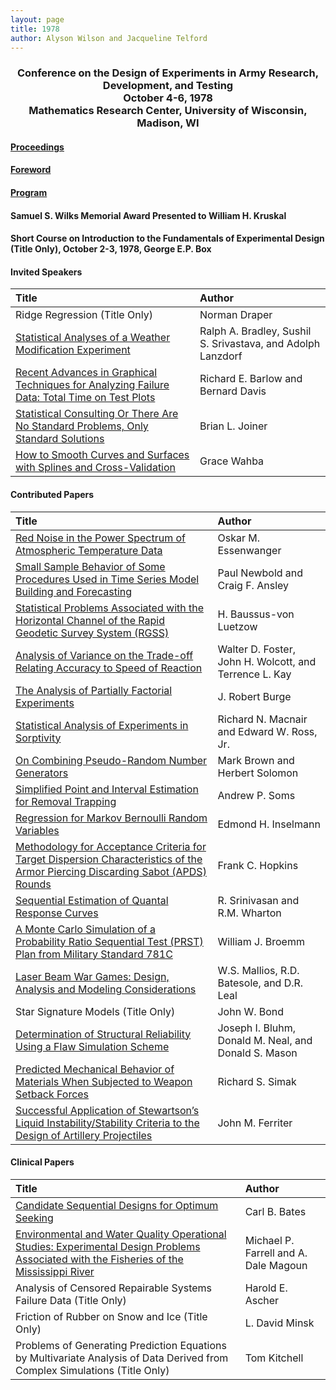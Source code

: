 ```yaml
---
layout: page
title: 1978
author: Alyson Wilson and Jacqueline Telford
---
```

<div align="center"><h3>Conference on the Design of Experiments in Army Research, Development, and Testing<br>
October 4-6, 1978<br>
Mathematics Research Center, University of Wisconsin, Madison, WI</h3></div>


#### [Proceedings](https://alysongwilson.github.io/ACAS/DOE3/DOE24.pdf#page=2)

#### [Foreword](https://alysongwilson.github.io/ACAS/DOE3/DOE24.pdf#page=8)

#### [Program](https://alysongwilson.github.io/ACAS/DOE3/DOE24.pdf#page=14)

#### Samuel S. Wilks Memorial Award Presented to William H. Kruskal

#### Short Course on Introduction to the Fundamentals of Experimental Design (Title Only), October 2-3, 1978, George E.P. Box

#### Invited Speakers

| Title | Author |
| :--- | :--- |
| Ridge Regression (Title Only) | Norman Draper |
| [Statistical Analyses of a Weather Modification Experiment](https://alysongwilson.github.io/ACAS/DOE3/DOE24.pdf#page=22) | Ralph A. Bradley, Sushil S. Srivastava, and Adolph Lanzdorf |
| [Recent Advances in Graphical Techniques for Analyzing Failure Data: Total Time on Test Plots](https://alysongwilson.github.io/ACAS/DOE3/DOE24.pdf#page=382) | Richard E. Barlow and Bernard Davis |
| [Statistical Consulting Or There Are No Standard Problems, Only Standard Solutions](https://alysongwilson.github.io/ACAS/DOE3/DOE24.pdf#page=282) | Brian L. Joiner |
| [How to Smooth Curves and Surfaces with Splines and Cross-Validation](https://alysongwilson.github.io/ACAS/DOE3/DOE24.pdf#page=188) | Grace Wahba |


#### Contributed Papers

| Title | Author |
| :--- | :--- |
| [Red Noise in the Power Spectrum of Atmospheric Temperature Data](https://alysongwilson.github.io/ACAS/DOE3/DOE24.pdf#page=72) | Oskar M. Essenwanger |
| [Small Sample Behavior of Some Procedures Used in Time Series Model Building and Forecasting](https://alysongwilson.github.io/ACAS/DOE3/DOE24.pdf#page=84) | Paul Newbold and Craig F. Ansley |
| [Statistical Problems Associated with the Horizontal Channel of the Rapid Geodetic Survey System (RGSS)](https://alysongwilson.github.io/ACAS/DOE3/DOE24.pdf#page=102) | H. Baussus-von Luetzow |
| [Analysis of Variance on the Trade-off Relating Accuracy to Speed of Reaction](https://alysongwilson.github.io/ACAS/DOE3/DOE24.pdf#page=120) | Walter D. Foster, John H. Wolcott, and Terrence L. Kay |
| [The Analysis of Partially Factorial Experiments](https://alysongwilson.github.io/ACAS/DOE3/DOE24.pdf#page=128) | J. Robert Burge |
| [Statistical Analysis of Experiments in Sorptivity](https://alysongwilson.github.io/ACAS/DOE3/DOE24.pdf#page=142) | Richard N. Macnair and Edward W. Ross, Jr. |
| [On Combining Pseudo-Random Number Generators](https://alysongwilson.github.io/ACAS/DOE3/DOE24.pdf#page=154) | Mark Brown and Herbert Solomon |
| [Simplified Point and Interval Estimation for Removal Trapping](https://alysongwilson.github.io/ACAS/DOE3/DOE24.pdf#page=164) | Andrew P. Soms |
| [Regression for Markov Bernoulli Random Variables](https://alysongwilson.github.io/ACAS/DOE3/DOE24.pdf#page=182) | Edmond H. Inselmann |
| [Methodology for Acceptance Criteria for Target Dispersion Characteristics of the Armor Piercing Discarding Sabot (APDS) Rounds](https://alysongwilson.github.io/ACAS/DOE3/DOE24.pdf#page=214) | Frank C. Hopkins |
| [Sequential Estimation of Quantal Response Curves](https://alysongwilson.github.io/ACAS/DOE3/DOE24.pdf#page=250) | R. Srinivasan and R.M. Wharton |
| [A Monte Carlo Simulation of a Probability Ratio Sequential Test (PRST) Plan from Military Standard 781C](https://alysongwilson.github.io/ACAS/DOE3/DOE24.pdf#page=262) | William J. Broemm |
| [Laser Beam War Games: Design, Analysis and Modeling Considerations](https://alysongwilson.github.io/ACAS/DOE3/DOE24.pdf#page=308) | W.S. Mallios, R.D. Batesole, and D.R. Leal |
| Star Signature Models (Title Only) | John W. Bond |
| [Determination of Structural Reliability Using a Flaw Simulation Scheme](https://alysongwilson.github.io/ACAS/DOE3/DOE24.pdf#page=332) | Joseph I. Bluhm, Donald M. Neal, and Donald S. Mason |
| [Predicted Mechanical Behavior of Materials When Subjected to Weapon Setback Forces](https://alysongwilson.github.io/ACAS/DOE3/DOE24.pdf#page=358) | Richard S. Simak |
| [Successful Application of Stewartson’s Liquid Instability/Stability Criteria to the Design of Artillery Projectiles](https://alysongwilson.github.io/ACAS/DOE3/DOE24.pdf#page=368) | John M. Ferriter |


#### Clinical Papers

| Title | Author |
| :--- | :--- |
| [Candidate Sequential Designs for Optimum Seeking](https://alysongwilson.github.io/ACAS/DOE3/DOE24.pdf#page=40) | Carl B. Bates |
| [Environmental and Water Quality Operational Studies: Experimental Design Problems Associated with the Fisheries of the Mississippi River](https://alysongwilson.github.io/ACAS/DOE3/DOE24.pdf#page=64) | Michael P. Farrell and A. Dale Magoun |
| Analysis of Censored Repairable Systems Failure Data (Title Only) | Harold E. Ascher |
| Friction of Rubber on Snow and Ice (Title Only) | L. David Minsk |
| Problems of Generating Prediction Equations by Multivariate Analysis of Data Derived from Complex Simulations (Title Only) | Tom Kitchell |
